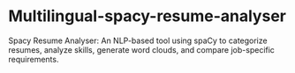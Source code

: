 # Multilingual-spacy-resume-analyser
Spacy Resume Analyser: An NLP-based tool using spaCy to categorize resumes, analyze skills, generate word clouds, and compare job-specific requirements.
